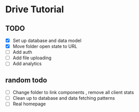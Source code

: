 # Drive Tutorial

## TODO

- [x] Set up database and data model
- [x] Move folder open state to URL
- [ ] Add auth
- [ ] Add file uploading
- [ ] Add analytics

## random todo
 - [ ] Change folder to link components , remove all client stats
 - [ ] Clean up to database and data fetching patterns 
 - [ ] Real homepage
